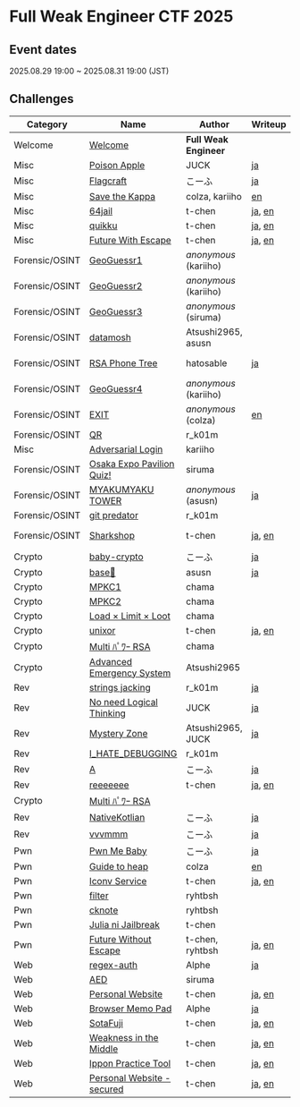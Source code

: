 # Full Weak Engineer CTF 2025

## Event dates

2025.08.29 19:00 ~ 2025.08.31 19:00 (JST)

## Challenges

|Category|Name|Author|Writeup|Difficulty|Tags|Solves|Score|
|---|---|---|---|---|---|---|---|
|Welcome|[Welcome](Welcome/Welcome)|**Full Weak Engineer**||||522|10|
|Misc|[Poison Apple](Misc/Poison%20Apple)|JUCK|[ja](https://zenn.dev/juck28/articles/a82cfdec0c136f#poison-apple)|Beginner||444|100|
|Misc|[Flagcraft](Misc/Flagcraft)|こーふ|[ja](https://zenn.dev/koufu193/articles/b0aa6291d5655c#flagcraft(misc%2C-easy))|Easy||67|277|
|Misc|[Save the Kappa](Misc/Save%20the%20Kappa)|colza, kariiho|[en](https://github.com/colza12/FullWeakEngineerCTF2025_author-s_writeups/tree/main/Save_the_Kappa)|Medium|Blockchain|40|344|
|Misc|[64jail](Misc/64jail)|t-chen|[ja](https://github.com/tepel-chen/My-CTF-Challs/blob/main/Full%20Weak%20Engineer%20CTF%202025/64jail/README-ja.md), [en](https://github.com/tepel-chen/My-CTF-Challs/blob/main/Full%20Weak%20Engineer%20CTF%202025/64jail/README.md)|Medium|Jail|6|478|
|Misc|[quikku](Misc/quikku)|t-chen|[ja](https://github.com/tepel-chen/My-CTF-Challs/blob/main/Full%20Weak%20Engineer%20CTF%202025/quikku/README-ja.md), [en](https://github.com/tepel-chen/My-CTF-Challs/blob/main/Full%20Weak%20Engineer%20CTF%202025/quikku/README.md)|Medium||1|500|
|Misc|[Future With Escape](Misc/Future%20With%20Escape)|t-chen|[ja](https://github.com/tepel-chen/My-CTF-Challs/blob/main/Full%20Weak%20Engineer%20CTF%202025/Future%20With%20Escape/README-ja.md), [en](https://github.com/tepel-chen/My-CTF-Challs/blob/main/Full%20Weak%20Engineer%20CTF%202025/Future%20With%20Escape/README.md)|Hard|Jail|1|500|
|Forensic/OSINT|[GeoGuessr1](Forensic_OSINT/GeoGuessr1)|*anonymous* (kariiho)|| Beginner|OSINT|404|100|
|Forensic/OSINT|[GeoGuessr2](Forensic_OSINT/GeoGuessr2)|*anonymous* (kariiho)||Easy|OSINT|320|100|
|Forensic/OSINT|[GeoGuessr3](Forensic_OSINT/GeoGuessr3)|*anonymous* (siruma)||Medium|OSINT|318|100|
|Forensic/OSINT|[datamosh](Forensic_OSINT/datamosh)|Atsushi2965, asusn||Beginner|Forensic|294|106|
|Forensic/OSINT|[RSA Phone Tree](Forensic_OSINT/RSA%20Phone%20Tree)|hatosable|[ja](https://note.com/elbasable_81018/n/n86842f2ad799)|Medium|Crypto, Forensic|240|124|
|Forensic/OSINT|[GeoGuessr4](Forensic_OSINT/GeoGuessr4)|*anonymous* (kariiho)||Hard|OSINT|217|133|
|Forensic/OSINT|[EXIT](Forensic_OSINT/EXIT)|*anonymous* (colza)|[en](https://github.com/colza12/FullWeakEngineerCTF2025_author-s_writeups/tree/main/EXIT)|Medium|OSINT|189|147|
|Forensic/OSINT|[QR](Forensic_OSINT/QR)|r_k01m||Beginner|Forensic|110|211|
|Misc|[Adversarial Login](Misc/Adversarial%20Login)|kariiho||Medium||95|230|
|Forensic/OSINT|[Osaka Expo Pavilion Quiz!](Forensic_OSINT/Osaka%20Expo%20Pavilion%20Quiz!)|siruma||Easy|OSINT|78|256|
|Forensic/OSINT|[MYAKUMYAKU TOWER](Forensic_OSINT/MYAKUMYAKU%20TOWER)|*anonymous* (asusn)|[ja](https://zenn.dev/asusn/articles/e03d1a2ebf271c#myakumyaku-tower-(76-solve-%2F-733-team))|Medium|OSINT|76|260|
|Forensic/OSINT|[git predator](Forensic_OSINT/git%20predator)|r_k01m||Easy|OSINT|67|277|
|Forensic/OSINT|[Sharkshop](Forensic_OSINT/Sharkshop)|t-chen|[ja](https://github.com/tepel-chen/My-CTF-Challs/blob/main/Full%20Weak%20Engineer%20CTF%202025/Sharkshop/README-ja.md), [en](https://github.com/tepel-chen/My-CTF-Challs/blob/main/Full%20Weak%20Engineer%20CTF%202025/Sharkshop/README.md)|Medium|Forensic, Web|13|445|
|Crypto|[baby-crypto](Crypto/baby-crypto)|こーふ|[ja](https://zenn.dev/koufu193/articles/b0aa6291d5655c#baby-crypto(crypto%2C-beginner))|Beginner||563|100|
|Crypto|[base🚀](Crypto/base🚀)|asusn|[ja](https://zenn.dev/asusn/articles/e03d1a2ebf271c#base%F0%9F%9A%80-(316-solve-%2F-733-team))|Easy||316|101|
|Crypto|[MPKC1](Crypto/MPKC1)|chama||Medium||91|236|
|Crypto|[MPKC2](Crypto/MPKC2)|chama||Medium||69|273|
|Crypto|[Load × Limit × Loot](Crypto/Load%20×%20Limit%20×%20Loot)|chama||Easy||58|296|
|Crypto|[unixor](Crypto/unixor)|t-chen|[ja](https://github.com/tepel-chen/My-CTF-Challs/blob/main/Full%20Weak%20Engineer%20CTF%202025/unixor/README-ja.md), [en](https://github.com/tepel-chen/My-CTF-Challs/blob/main/Full%20Weak%20Engineer%20CTF%202025/unixor/README.md)|Easy||47|324|
|Crypto|[Multi ﾊﾟﾜｰ RSA](Crypto/Multi%20ﾊﾟﾜｰ%20RSA)|chama||Hard||20|414|
|Crypto|[Advanced Emergency System](Crypto/Advanced%20Emergency%20System)|Atsushi2965||Medium|Forensic|11|454|
|Rev|[strings jacking](Rev/strings%20jacking)|r_k01m|[ja](https://zenn.dev/juck28/articles/a82cfdec0c136f)|Beginner||447|100|
|Rev|[No need Logical Thinking](Rev/No%20need%20Logical%20Thinking)|JUCK|[ja](https://zenn.dev/juck28/articles/a82cfdec0c136f#mystery-zone(%E3%81%AA%E3%81%9E%E3%81%AE%E3%81%B0%E3%81%97%E3%82%87))|Easy||219|132|
|Rev|[Mystery Zone](Rev/Mystery%20Zone)|Atsushi2965, JUCK|[ja](https://zenn.dev/juck28/articles/a82cfdec0c136f#mystery-zone(%E3%81%AA%E3%81%9E%E3%81%AE%E3%81%B0%E3%81%97%E3%82%87))|Medium||97|227|
|Rev|[I_HATE_DEBUGGING](Rev/I%20HATE%20DEBUGGING)|r_k01m||Medium||25|395|
|Rev|[A](Rev/A)|こーふ|[ja](https://zenn.dev/koufu193/articles/b0aa6291d5655c#a(rev%2C-medium))|Medium||10|459|
|Rev|[reeeeeee](Rev/reeeeeee)|t-chen|[ja](https://github.com/tepel-chen/My-CTF-Challs/blob/main/Full%20Weak%20Engineer%20CTF%202025/reeeeeee/README-ja.md), [en](https://github.com/tepel-chen/My-CTF-Challs/blob/main/Full%20Weak%20Engineer%20CTF%202025/reeeeeee/README.md)|Easy||4|487|
|Crypto|[Multi ﾊﾟﾜｰ RSA](Crypto/Multi%20ﾊﾟﾜｰ%20RSA)|
|Rev|[NativeKotlian](Rev/NativeKotlian)|こーふ|[ja](https://zenn.dev/koufu193/articles/b0aa6291d5655c#nativekotlian(rev%2C-hard))|Hard||2|497|
|Rev|[vvvmmm](Rev/vvvmmm)|こーふ|[ja](https://zenn.dev/koufu193/articles/b0aa6291d5655c#vvvmmm-(rev%2C-hard))|Hard||1|500|
|Pwn|[Pwn Me Baby](Pwn/Pwn%20Me%20Baby)|こーふ|[ja](https://zenn.dev/koufu193/articles/b0aa6291d5655c#pwn-me-baby(pwn%2C-beginner))|Beginner||178|153|
|Pwn|[Guide to heap](Pwn/Guide%20to%20heap)|colza|[en](https://github.com/colza12/FullWeakEngineerCTF2025_author-s_writeups/tree/main/Guide_to_heap)|Easy||28|383|
|Pwn|[Iconv Service](Pwn/Iconv%20Service)|t-chen|[ja](https://github.com/tepel-chen/My-CTF-Challs/blob/main/Full%20Weak%20Engineer%20CTF%202025/Iconv%20Service/README-ja.md), [en](https://github.com/tepel-chen/My-CTF-Challs/blob/main/Full%20Weak%20Engineer%20CTF%202025/Iconv%20Service/README.md)|Easy||10|459|
|Pwn|[filter](Pwn/filter)|ryhtbsh||Medium||2|497|
|Pwn|[cknote](Pwn/cknote)|ryhtbsh||Medium||2|497|
|Pwn|[Julia ni Jailbreak](Pwn/Julia%20ni%20Jailbreak)|t-chen||hard|Jail|1|500|
|Pwn|[Future Without Escape](Pwn/Future%20Without%20Escape)|t-chen, ryhtbsh|[ja](https://github.com/tepel-chen/My-CTF-Challs/blob/main/Full%20Weak%20Engineer%20CTF%202025/Future%20Without%20Escape/README-ja.md), [en](https://github.com/tepel-chen/My-CTF-Challs/blob/main/Full%20Weak%20Engineer%20CTF%202025/Future%20Without%20Escape/README.md)|Hard|Jail|1|500|
|Web|[regex-auth](Web/regex-auth)|Alphe|[ja](https://zenn.dev/alphe/articles/aa23ae6300af8f#%5Bweb%5D-regex-auth)|Beginner||450|100|
|Web|[AED](Web/AED)|siruma||Easy||232|127|
|Web|[Personal Website](Web/Personal%20Website)|t-chen|[ja](https://github.com/tepel-chen/My-CTF-Challs/blob/main/Full%20Weak%20Engineer%20CTF%202025/Personal%20Website/README-ja.md), [en](https://github.com/tepel-chen/My-CTF-Challs/blob/main/Full%20Weak%20Engineer%20CTF%202025/Personal%20Website/README.md)|Medium||11|454|
|Web|[Browser Memo Pad](Web/Browser%20Memo%20Pad)|Alphe|[ja](https://zenn.dev/alphe/articles/aa23ae6300af8f#%5Bweb%5D-browser-memo-pad)|Medium||8|468|
|Web|[SotaFuji](Web/SotaFuji)|t-chen|[ja](https://github.com/tepel-chen/My-CTF-Challs/blob/main/Full%20Weak%20Engineer%20CTF%202025/SotaFuji/README-ja.md), [en](https://github.com/tepel-chen/My-CTF-Challs/blob/main/Full%20Weak%20Engineer%20CTF%202025/SotaFuji/README.md)|Medium||1|500|
|Web|[Weakness in the Middle](Web/Weakness%20in%20the%20Middle)|t-chen|[ja](https://github.com/tepel-chen/My-CTF-Challs/blob/main/Full%20Weak%20Engineer%20CTF%202025/Weakness%20in%20the%20Middle/README-ja.md), [en](https://github.com/tepel-chen/My-CTF-Challs/blob/main/Full%20Weak%20Engineer%20CTF%202025/Weakness%20in%20the%20Middle/README.md)|Medium||1|500|
|Web|[Ippon Practice Tool](Web/Ippon%20Practice%20Tool)|t-chen|[ja](https://github.com/tepel-chen/My-CTF-Challs/blob/main/Full%20Weak%20Engineer%20CTF%202025/Ippon%20Practice%20Tool/README-ja.md), [en](https://github.com/tepel-chen/My-CTF-Challs/blob/main/Full%20Weak%20Engineer%20CTF%202025/Ippon%20Practice%20Tool/README.md)|Hard||1|500|
|Web|[Personal Website - secured](Web/Personal%20Website%20-%20secured)|t-chen|[ja](https://github.com/tepel-chen/My-CTF-Challs/blob/main/Full%20Weak%20Engineer%20CTF%202025/Personal%20Website%20-%20secured/README-ja.md), [en](https://github.com/tepel-chen/My-CTF-Challs/blob/main/Full%20Weak%20Engineer%20CTF%202025/Personal%20Website%20-%20secured/README.md)|Hard||0|500|
